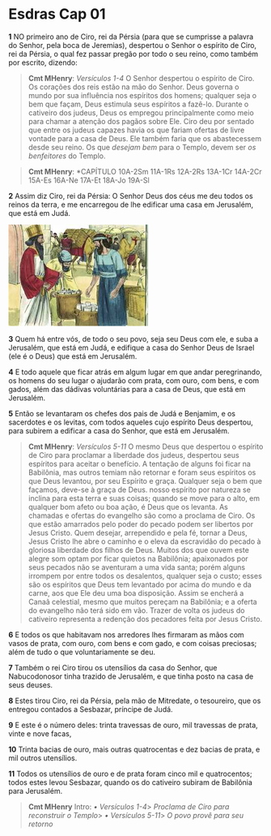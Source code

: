 # Esdras Cap 01

**1** 	NO primeiro ano de Ciro, rei da Pérsia (para que se cumprisse a palavra do Senhor, pela boca de Jeremias), despertou o Senhor o espírito de Ciro, rei da Pérsia, o qual fez passar pregão por todo o seu reino, como também por escrito, dizendo:

> **Cmt MHenry**: *Versículos 1-4* O Senhor despertou o espírito de Ciro. Os corações dos reis estão na mão do Senhor. Deus governa o mundo por sua influência nos espíritos dos homens; qualquer seja o bem que façam, Deus estimula seus espíritos a fazê-lo. Durante o cativeiro dos judeus, Deus os empregou principalmente como meio para chamar a atenção dos pagãos sobre Ele. Ciro deu por sentado que entre os judeus capazes havia os que fariam ofertas de livre vontade para a casa de Deus. Ele também faria que os abastecessem desde seu reino. Os que *desejam bem* para o Templo, devem ser *os benfeitores* do Templo.

> **Cmt MHenry**: *CAPÍTULO 10A-2Sm 11A-1Rs 12A-2Rs 13A-1Cr 14A-2Cr 15A-Es 16A-Ne 17A-Et 18A-Jo 19A-Sl

**2** 	Assim diz Ciro, rei da Pérsia: O Senhor Deus dos céus me deu todos os reinos da terra, e me encarregou de lhe edificar uma casa em Jerusalém, que está em Judá.

![](../Images/SweetPublishing/15-1-1.jpg) 

**3** 	Quem há entre vós, de todo o seu povo, seja seu Deus com ele, e suba a Jerusalém, que está em Judá, e edifique a casa do Senhor Deus de Israel (ele é o Deus) que está em Jerusalém.

**4** 	E todo aquele que ficar atrás em algum lugar em que andar peregrinando, os homens do seu lugar o ajudarão com prata, com ouro, com bens, e com gados, além das dádivas voluntárias para a casa de Deus, que está em Jerusalém.

**5** 	Então se levantaram os chefes dos pais de Judá e Benjamim, e os sacerdotes e os levitas, com todos aqueles cujo espírito Deus despertou, para subirem a edificar a casa do Senhor, que está em Jerusalém.

> **Cmt MHenry**: *Versículos 5-11* O mesmo Deus que despertou o espírito de Ciro para proclamar a liberdade dos judeus, despertou seus espíritos para aceitar o benefício. A tentação de alguns foi ficar na Babilônia, mas outros temiam não retornar e foram seus espíritos os que Deus levantou, por seu Espírito e graça. Qualquer seja o bem que façamos, deve-se à graça de Deus. nosso espírito por natureza se inclina para esta terra e suas coisas; quando se move para o alto, em qualquer bom afeto ou boa ação, é Deus que os levanta. As chamadas e ofertas do evangelho são como a proclama de Ciro. Os que estão amarrados pelo poder do pecado podem ser libertos por Jesus Cristo. Quem desejar, arrependido e pela fé, tornar a Deus, Jesus Cristo lhe abre o caminho e o eleva da escravidão do pecado à gloriosa liberdade dos filhos de Deus. Muitos dos que ouvem este alegre som optam por ficar quietos na Babilônia; apaixonados por seus pecados não se aventuram a uma vida santa; porém alguns irrompem por entre todos os desalentos, qualquer seja o custo; esses são os espíritos que Deus tem levantado por acima do mundo e da carne, aos que Ele deu uma boa disposição. Assim se encherá a Canaã celestial, mesmo que muitos pereçam na Babilônia; e a oferta do evangelho não terá sido em vão. Trazer de volta os judeus do cativeiro representa a redenção dos pecadores feita por Jesus Cristo.

**6** 	E todos os que habitavam nos arredores lhes firmaram as mãos com vasos de prata, com ouro, com bens e com gado, e com coisas preciosas; além de tudo o que voluntariamente se deu.

**7** 	Também o rei Ciro tirou os utensílios da casa do Senhor, que Nabucodonosor tinha trazido de Jerusalém, e que tinha posto na casa de seus deuses.

**8** 	Estes tirou Ciro, rei da Pérsia, pela mão de Mitredate, o tesoureiro, que os entregou contados a Sesbazar, príncipe de Judá.

**9** 	E este é o número deles: trinta travessas de ouro, mil travessas de prata, vinte e nove facas,

**10** 	Trinta bacias de ouro, mais outras quatrocentas e dez bacias de prata, e mil outros utensílios.

**11** 	Todos os utensílios de ouro e de prata foram cinco mil e quatrocentos; todos estes levou Sesbazar, quando os do cativeiro subiram de Babilônia para Jerusalém.


> **Cmt MHenry** Intro: *• Versículos 1-4*> *Proclama de Ciro para reconstruir o Templo*> *• Versículos 5-11*> *O povo provê para seu retorno*